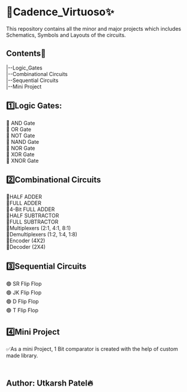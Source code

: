 # 🚀Cadence_Virtuoso✨
This repository contains all the minor and major projects which includes Schematics, Symbols and Layouts of the circuits.

## Contents💫
|--Logic_Gates
<br>    |--Combinational Circuits
<br>    |--Sequential Circuits
<br>    |--Mini Project

## 1️⃣Logic Gates:
   🔸 AND Gate
<br>   🔸 OR Gate
<br>   🔸 NOT Gate
<br>   🔸 NAND Gate
<br>   🔸 NOR Gate
<br>   🔸 XOR Gate
<br>   🔸 XNOR Gate

## 2️⃣Combinational Circuits
🔹HALF ADDER
<br> 🔹FULL ADDER
<br> 🔹4-Bit FULL ADDER
<br> 🔹HALF SUBTRACTOR
<br> 🔹FULL SUBTRACTOR
<br> 🔹Multiplexers (2:1, 4:1, 8:1)
<br> 🔹Demultiplexers (1:2, 1:4, 1:8)
<br> 🔹Encoder (4X2)
<br> 🔹Decoder (2X4)

## 3️⃣Sequential Circuits
🟢 SR Flip Flop
<br> 🟢 JK Flip Flop
<br> 🟢 D Flip Flop
<br> 🟢 T Flip Flop

## 4️⃣Mini Project
✅As a mini Project, 1 Bit comparator is created with the help of custom made library.


##             </br>      Author: Utkarsh Patel🔥
